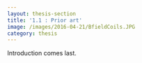 ```yaml
---
layout: thesis-section
title: '1.1 : Prior art'
image: /images/2016-04-21/BfieldCoils.JPG
category: thesis
---
```


<p>
Introduction comes last.
</p>
